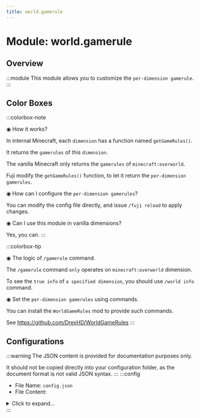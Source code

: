 ```yaml
---
title: world.gamerule
---
```



# Module: world.gamerule

## Overview
:::module
This module allows you to customize the `per-dimension gamerule`.
:::
## Color Boxes

:::colorbox-note

◉ How it works?

In internal Minecraft, each `dimension` has a function named `getGameRules()`.

It returns the `gamerules` of this `dimension`.



The vanilla Minecraft only returns the `gamerules` of `minecraft:overworld`.

Fuji modify the `getGameRules()` function, to let it return the `per-dimension gamerules`.



◉ How can I configure the `per-dimension gamerules`?

You can modify the config file directly, and issue `/fuji reload` to apply changes.



◉ Can I use this module in vanilla dimensions?

Yes, you can.
:::

:::colorbox-tip

◉ The logic of `/gamerule` command.

The `/gamerule` command `only` operates on `minecraft:overworld` dimension.



To see the `true info` of `a specified dimension`, you should use `/world info` command.



◉ Set the `per-dimension gamerules` using commands.

You can install the `WorldGameRules` mod to provide such commands.

See https://github.com/DrexHD/WorldGameRules
:::

## Configurations
:::warning
The JSON content is provided for documentation purposes only.

It should not be copied directly into your configuration folder, as the document format is not valid JSON syntax.
:::
:::config
- File Name: `config.json`
- File Content: 
<details>

<summary>Click to expand...</summary>

```json showLineNumbers title="config/fuji/modules/world/gamerule/config.json"
{
  "game_rules": [
    {
      "enable": true,
      "dimension_id": "fuji:example",
      "game_rules": {
        "boolean_rules": {
          "keepInventory": true
        },
        "int_rules": {
          "playersSleepingPercentage": 50
        }
      }
    }
  ]
}
```
</details>
:::
